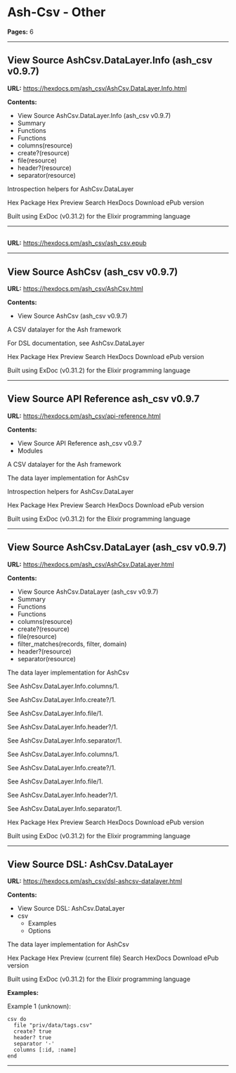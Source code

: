 # Ash-Csv - Other

**Pages:** 6

---

## View Source AshCsv.DataLayer.Info (ash_csv v0.9.7)

**URL:** https://hexdocs.pm/ash_csv/AshCsv.DataLayer.Info.html

**Contents:**
- View Source AshCsv.DataLayer.Info (ash_csv v0.9.7)
- Summary
- Functions
- Functions
- columns(resource)
- create?(resource)
- file(resource)
- header?(resource)
- separator(resource)

Introspection helpers for AshCsv.DataLayer

Hex Package Hex Preview Search HexDocs Download ePub version

Built using ExDoc (v0.31.2) for the Elixir programming language

---

## 

**URL:** https://hexdocs.pm/ash_csv/ash_csv.epub

---

## View Source AshCsv (ash_csv v0.9.7)

**URL:** https://hexdocs.pm/ash_csv/AshCsv.html

**Contents:**
- View Source AshCsv (ash_csv v0.9.7)

A CSV datalayer for the Ash framework

For DSL documentation, see AshCsv.DataLayer

Hex Package Hex Preview Search HexDocs Download ePub version

Built using ExDoc (v0.31.2) for the Elixir programming language

---

## View Source API Reference ash_csv v0.9.7

**URL:** https://hexdocs.pm/ash_csv/api-reference.html

**Contents:**
- View Source API Reference ash_csv v0.9.7
- Modules

A CSV datalayer for the Ash framework

The data layer implementation for AshCsv

Introspection helpers for AshCsv.DataLayer

Hex Package Hex Preview Search HexDocs Download ePub version

Built using ExDoc (v0.31.2) for the Elixir programming language

---

## View Source AshCsv.DataLayer (ash_csv v0.9.7)

**URL:** https://hexdocs.pm/ash_csv/AshCsv.DataLayer.html

**Contents:**
- View Source AshCsv.DataLayer (ash_csv v0.9.7)
- Summary
- Functions
- Functions
- columns(resource)
- create?(resource)
- file(resource)
- filter_matches(records, filter, domain)
- header?(resource)
- separator(resource)

The data layer implementation for AshCsv

See AshCsv.DataLayer.Info.columns/1.

See AshCsv.DataLayer.Info.create?/1.

See AshCsv.DataLayer.Info.file/1.

See AshCsv.DataLayer.Info.header?/1.

See AshCsv.DataLayer.Info.separator/1.

See AshCsv.DataLayer.Info.columns/1.

See AshCsv.DataLayer.Info.create?/1.

See AshCsv.DataLayer.Info.file/1.

See AshCsv.DataLayer.Info.header?/1.

See AshCsv.DataLayer.Info.separator/1.

Hex Package Hex Preview Search HexDocs Download ePub version

Built using ExDoc (v0.31.2) for the Elixir programming language

---

## View Source DSL: AshCsv.DataLayer

**URL:** https://hexdocs.pm/ash_csv/dsl-ashcsv-datalayer.html

**Contents:**
- View Source DSL: AshCsv.DataLayer
- csv
  - Examples
  - Options

The data layer implementation for AshCsv

Hex Package Hex Preview (current file) Search HexDocs Download ePub version

Built using ExDoc (v0.31.2) for the Elixir programming language

**Examples:**

Example 1 (unknown):
```unknown
csv do
  file "priv/data/tags.csv"
  create? true
  header? true
  separator '-'
  columns [:id, :name]
end
```

---
